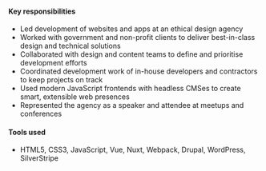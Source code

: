 #### Key responsibilities

- Led development of websites and apps at an ethical design agency
- Worked with government and non-profit clients to deliver best-in-class design and technical solutions
- Collaborated with design and content teams to define and prioritise development efforts
- Coordinated development work of in-house developers and contractors to keep projects on track
- Used modern JavaScript frontends with headless CMSes to create smart, extensible web presences
- Represented the agency as a speaker and attendee at meetups and conferences

#### Tools used

- HTML5, CSS3, JavaScript, Vue, Nuxt, Webpack, Drupal, WordPress, SilverStripe 
